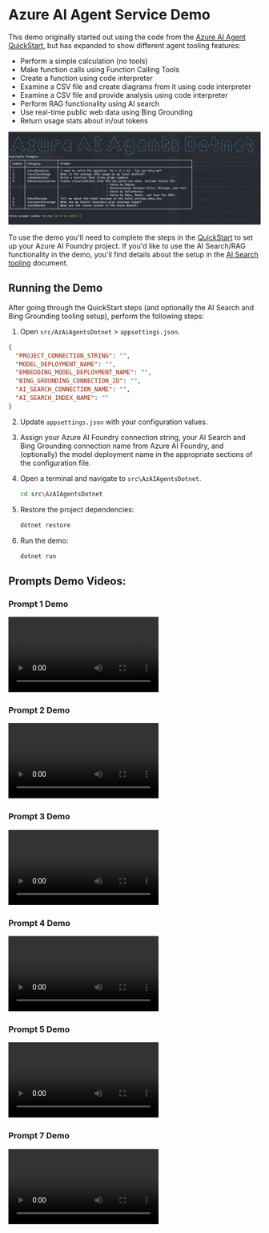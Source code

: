 # Azure AI Agent Service Demo

This demo originally started out using the code from the [Azure AI Agent QuickStart](https://learn.microsoft.com/azure/ai-services/agents/quickstart), but has expanded to show different agent tooling features:

- Perform a simple calculation (no tools)
- Make function calls using Function Calling Tools
- Create a function using code interpreter
- Examine a CSV file and create diagrams from it using code interpreter
- Examine a CSV file and provide analysis using code interpreter
- Perform RAG functionality using AI search
- Use real-time public web data using Bing Grounding
- Return usage stats about in/out tokens

![Demo Prompts](./images/prompts.png)

To use the demo you'll need to complete the steps in the [QuickStart](https://learn.microsoft.com/azure/ai-services/agents/quickstart) to set up your Azure AI Foundry project. If you'd like to use the AI Search/RAG functionality in the demo, you'll find details about the setup in the [AI Search tooling](https://learn.microsoft.com/azure/ai-services/agents/how-to/tools/azure-ai-search?tabs=azurecli%2Cjavascript&pivots=code-examples) document.

## Running the Demo

After going through the QuickStart steps (and optionally the AI Search and Bing Grounding tooling setup), perform the following steps:

1. Open `src/AzAiAgentsDotnet` > `appsettings.json`. 
```json
{
  "PROJECT_CONNECTION_STRING": "",
  "MODEL_DEPLOYMENT_NAME": "",
  "EMBEDDING_MODEL_DEPLOYMENT_NAME": "",
  "BING_GROUNDING_CONNECTION_ID": "",
  "AI_SEARCH_CONNECTION_NAME": "",
  "AI_SEARCH_INDEX_NAME": ""
}
```

2. Update `appsettings.json` with your configuration values.

2. Assign your Azure AI Foundry connection string, your AI Search and Bing Grounding connection name from Azure AI Foundry, and (optionally) the model deployment name in the appropriate sections of the configuration file.

3. Open a terminal and navigate to `src\AzAIAgentsDotnet`.
    ```bash
    cd src\AzAIAgentsDotnet
    ```

4. Restore the project dependencies:

    ```bash
    dotnet restore
    ```

4. Run the demo:
    ```bash
    dotnet run
    ```

## Prompts Demo Videos:

### Prompt 1 Demo
<video src="https://github.com/lohithgn/azure-ai-agents-dotnet/raw/refs/heads/main/images/prompt1.mp4"></video>

### Prompt 2 Demo
<video src="https://github.com/lohithgn/azure-ai-agents-dotnet/raw/refs/heads/main/images/prompt2.mp4"></video>


### Prompt 3 Demo
<video src="https://github.com/lohithgn/azure-ai-agents-dotnet/raw/refs/heads/main/images/prompt3.mp4"></video>


### Prompt 4 Demo
<video src="https://github.com/lohithgn/azure-ai-agents-dotnet/raw/refs/heads/main/images/prompt4.mp4"></video>


### Prompt 5 Demo
<video src="https://github.com/lohithgn/azure-ai-agents-dotnet/raw/refs/heads/main/images/prompt5.mp4"></video>


### Prompt 7 Demo
<video src="https://github.com/lohithgn/azure-ai-agents-dotnet/raw/refs/heads/main/images/prompt7.mp4"></video>
